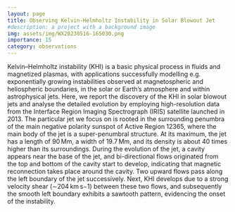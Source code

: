 ```yaml
---
layout: page
title: Observing Kelvin-Helmholtz Instability in Solar Blowout Jet
#description: a project with a background image
img: assets/img/WX20230516-165030.png
importance: 15
category: observations
---
```

Kelvin–Helmholtz instability (KHI) is a basic physical process in fluids and magnetized plasmas, with applications successfully modelling e.g. exponentially growing instabilities observed at magnetospheric and heliospheric boundaries, in the solar or Earth’s atmosphere and within astrophysical jets. Here, we report the discovery of the KHI in solar blowout jets and analyse the detailed evolution by employing high-resolution data from the Interface Region Imaging Spectrograph (IRIS) satellite launched in 2013. The particular jet we focus on is rooted in the surrounding penumbra of the main negative polarity sunspot of Active Region 12365, where the main body of the jet is a super-penumbral structure. At its maximum, the jet has a length of 90 Mm, a width of 19.7 Mm, and its density is about 40 times higher than its surroundings. During the evolution of the jet, a cavity appears near the base of the jet, and bi-directional flows originated from the top and bottom of the cavity start to develop, indicating that magnetic reconnection takes place around the cavity. Two upward flows pass along the left boundary of the jet successively. Next, KHI develops due to a strong velocity shear (∼204 km s−1) between these two flows, and subsequently the smooth left boundary exhibits a sawtooth pattern, evidencing the onset of the instability.
